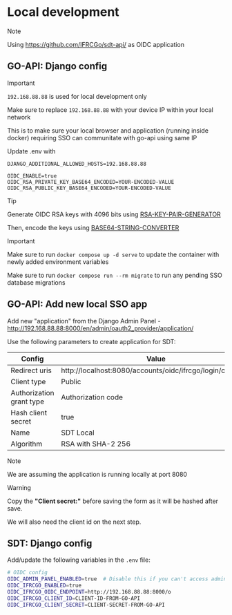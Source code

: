 # Local development
> [!NOTE]
> Using https://github.com/IFRCGo/sdt-api/ as OIDC application

## GO-API: Django config
> [!IMPORTANT]
> `192.168.88.88` is used for local development only
>
> Make sure to replace `192.168.88.88` with your device IP within your local network
>
> This is to make sure your local browser and application (running inside docker) requiring SSO can communitate with go-api using same IP

Update .env with
```
DJANGO_ADDITIONAL_ALLOWED_HOSTS=192.168.88.88

OIDC_ENABLE=true
OIDC_RSA_PRIVATE_KEY_BASE64_ENCODED=YOUR-ENCODED-VALUE
OIDC_RSA_PUBLIC_KEY_BASE64_ENCODED=YOUR-ENCODED-VALUE
```
> [!TIP]
> Generate OIDC RSA keys with 4096 bits using [RSA-KEY-PAIR-GENERATOR](https://it-tools.tech/rsa-key-pair-generator)
>
> Then, encode the keys using [BASE64-STRING-CONVERTER](https://it-tools.tech/base64-string-converter)

> [!IMPORTANT]
> Make sure to run `docker compose up -d serve` to update the container with newly added environment variables
>
> Make sure to run `docker compose run --rm migrate` to run any pending SSO database migrations

## GO-API: Add new local SSO app
Add new "application" from the Django Admin Panel - http://192.168.88.88:8000/en/admin/oauth2_provider/application/

Use the following parameters to create application for SDT:

|Config|Value|
|--|--|
|Redirect uris | http://localhost:8080/accounts/oidc/ifrcgo/login/callback/ |
|Client type | Public |
|Authorization grant type | Authorization code |
|Hash client secret | true |
|Name | SDT Local |
|Algorithm | RSA with SHA-2 256 |

> [!NOTE]
> We are assuming the application is running locally at port 8080

> [!WARNING]
> Copy the **"Client secret:"** before saving the form as it will be hashed after save.
>
> We will also need the client id on the next step.

## SDT: Django config

Add/update the following variables in the `.env` file:
```bash
# OIDC config
OIDC_ADMIN_PANEL_ENABLED=true  # Disable this if you can't access admin panel
OIDC_IFRCGO_ENABLED=true
OIDC_IFRCGO_OIDC_ENDPOINT=http://192.168.88.88:8000/o
OIDC_IFRCGO_CLIENT_ID=CLIENT-ID-FROM-GO-API
OIDC_IFRCGO_CLIENT_SECRET=CLIENT-SECRET-FROM-GO-API
```
